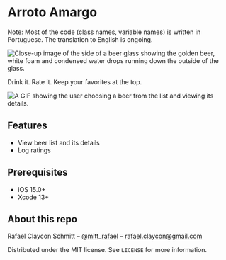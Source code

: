 # Arroto Amargo

Note: Most of the code (class names, variable names) is written in Portuguese. The translation to English is ongoing.

![Close-up image of the side of a beer glass showing the golden beer, white foam and condensed water drops running down the outside of the glass.](Imagens/timothy-dykes-Lq1rOaigDoY-unsplash.jpg)

Drink it. Rate it. Keep your favorites at the top.

![A GIF showing the user choosing a beer from the list and viewing its details.](Imagens/app_demo.gif)

## Features

- View beer list and its details
- Log ratings

## Prerequisites

- iOS 15.0+
- Xcode 13+

## About this repo

Rafael Claycon Schmitt – [@mitt_rafael](https://twitter.com/mitt_rafael) – rafael.claycon@gmail.com

Distributed under the MIT license. See ``LICENSE`` for more information.
